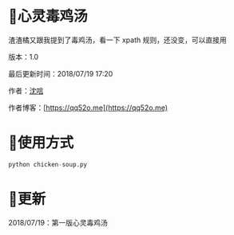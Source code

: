 # 💓心灵毒鸡汤

渣渣橘又跟我提到了毒鸡汤，看一下 xpath 规则，还没变，可以直接用

版本：1.0  

最后更新时间：2018/07/19 17:20  

作者：[沈唁](https://qq52o.me)  

作者博客：[https://qq52o.me](https://qq52o.me) 

# 🍴使用方式

```python
python chicken-soup.py
```

# 📎更新  

2018/07/19：第一版心灵毒鸡汤